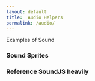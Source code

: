 ```yaml
---
layout: default
title:  Audio Helpers
permalink: /audio/
---
```


Examples of Sound

### Sound Sprites

### Reference SoundJS heavily
